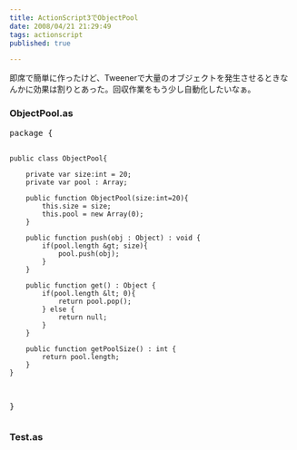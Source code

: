 ```yaml
---
title: ActionScript3でObjectPool
date: 2008/04/21 21:29:49
tags: actionscript
published: true

---
```


<p>即席で簡単に作ったけど、Tweenerで大量のオブジェクトを発生させるときなんかに効果は割りとあった。回収作業をもう少し自動化したいなぁ。</p>

<h3>ObjectPool.as</h3>
<pre>
package {
	
	public class ObjectPool{
		
		private var size:int = 20;
		private var pool : Array;
		
		public function ObjectPool(size:int=20){
			this.size = size;
			this.pool = new Array(0);
		}

		public function push(obj : Object) : void {
			if(pool.length &gt; size){
				pool.push(obj);			
			}
		}
		
		public function get() : Object {
			if(pool.length &lt; 0){
				return pool.pop();
			} else {
				return null;
			}
		}
		
		public function getPoolSize() : int {
			return pool.length;
		}
	}
}
</pre>

<h3>Test.as</h3>
<pre>

</pre>


